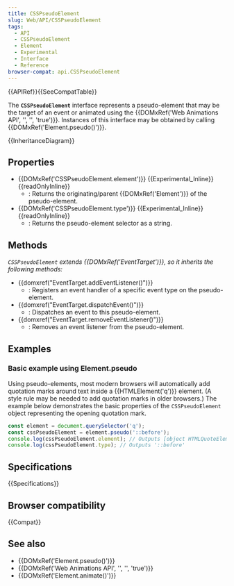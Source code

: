 ```yaml
---
title: CSSPseudoElement
slug: Web/API/CSSPseudoElement
tags:
  - API
  - CSSPseudoElement
  - Element
  - Experimental
  - Interface
  - Reference
browser-compat: api.CSSPseudoElement
---
```

{{APIRef}}{{SeeCompatTable}}

The **`CSSPseudoElement`** interface represents a pseudo-element that may be the target of an event or animated using the {{DOMxRef('Web Animations API', '', '', 'true')}}. Instances of this interface may be obtained by calling {{DOMxRef('Element.pseudo()')}}.

{{InheritanceDiagram}}

## Properties

- {{DOMxRef('CSSPseudoElement.element')}} {{Experimental_Inline}} {{readOnlyInline}}
  - : Returns the originating/parent {{DOMxRef('Element')}} of the pseudo-element.
- {{DOMxRef('CSSPseudoElement.type')}} {{Experimental_Inline}} {{readOnlyInline}}
  - : Returns the pseudo-element selector as a string.

## Methods

_`CSSPseudoElement` extends {{DOMxRef('EventTarget')}}, so it inherits the following methods:_

- {{domxref("EventTarget.addEventListener()")}}
  - : Registers an event handler of a specific event type on the pseudo-element.
- {{domxref("EventTarget.dispatchEvent()")}}
  - : Dispatches an event to this pseudo-element.
- {{domxref("EventTarget.removeEventListener()")}}
  - : Removes an event listener from the pseudo-element.

## Examples

### Basic example using Element.pseudo

Using pseudo-elements, most modern browsers will automatically add quotation marks around text inside a {{HTMLElement('q')}} element. (A style rule may be needed to add quotation marks in older browsers.) The example below demonstrates the basic properties of the `CSSPseudoElement` object representing the opening quotation mark.

```js
const element = document.querySelector('q');
const cssPseudoElement = element.pseudo('::before');
console.log(cssPseudoElement.element); // Outputs [object HTMLQuoteElement]
console.log(cssPseudoElement.type); // Outputs '::before'
```

## Specifications

{{Specifications}}

## Browser compatibility

{{Compat}}

## See also

- {{DOMxRef('Element.pseudo()')}}
- {{DOMxRef('Web Animations API', '', '', 'true')}}
- {{DOMxRef('Element.animate()')}}
